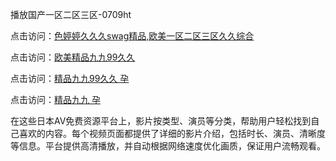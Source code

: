 播放国产一区二区三区-0709ht

点击访问：<a href="https://heiliaoow5kzm.pages.dev">色婷婷久久久swag精品,欧美一区二区三区久久综合</a>

点击访问：<a href="https://heiliao2dmwwy.pages.dev">欧美精品九九99久久</a>

点击访问：<a href="https://heiliaoll4qsx.pages.dev">精品九九99久久 孕</a>

点击访问：<a href="https://heiliaowzu4ur.pages.dev">精品九九 孕</a>

在这些日本AV免费资源平台上，影片按类型、演员等分类，帮助用户轻松找到自己喜欢的内容。每个视频页面都提供了详细的影片介绍，包括时长、演员、清晰度等信息。平台提供高清播放，并自动根据网络速度优化画质，保证用户流畅观看。

<span style="display:none;">[Canonical link](https://github.com/no20250709/no6 ）</span>
